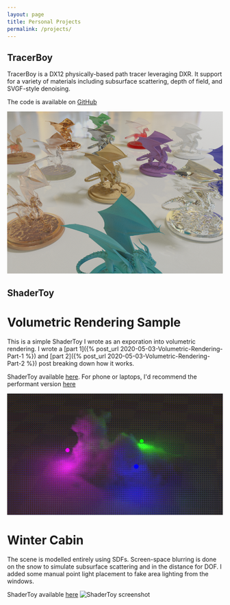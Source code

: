 ```yaml
---
layout: page
title: Personal Projects
permalink: /projects/
---
```


## TracerBoy
TracerBoy is a DX12 physically-based path tracer leveraging DXR. It support for a variety of materials including subsurface scattering, depth of field, and SVGF-style denoising.

The code is available on [GitHub][github-tracerboy]

![TracerBoy screenshot](/assets/TracerBoy/dragons.png)

## ShaderToy

# Volumetric Rendering Sample
This is a simple ShaderToy I wrote as an exporation into volumetric rendering. I wrote a [part 1]({% post_url 2020-05-03-Volumetric-Rendering-Part-1 %}) and [part 2]({% post_url 2020-05-03-Volumetric-Rendering-Part-2 %}) post breaking down how it works.

ShaderToy available [here][shadertoy-quality]. For phone or laptops, I'd recommend the performant version [here][shadertoy-quality]

![ShaderToy screenshot](/assets/RayMarchingVolumes/finish.gif)

# Winter Cabin
The scene is modelled entirely using SDFs. Screen-space blurring is done on the snow to simulate subsurface scattering and in the distance for DOF. I added some manual point light placement to fake area lighting from the windows.

ShaderToy available [here][shadertoy-cabin]
![ShaderToy screenshot](/assets/ShaderToy/cabin.gif)


[github-tracerboy]: https://github.com/wallisc/TracerBoy

[shadertoy-cabin]: https://www.shadertoy.com/view/3lt3W7
[shadertoy-quality]: https://www.shadertoy.com/view/tsScDG
[shadertoy-performance]: https://www.shadertoy.com/view/wssBR8
